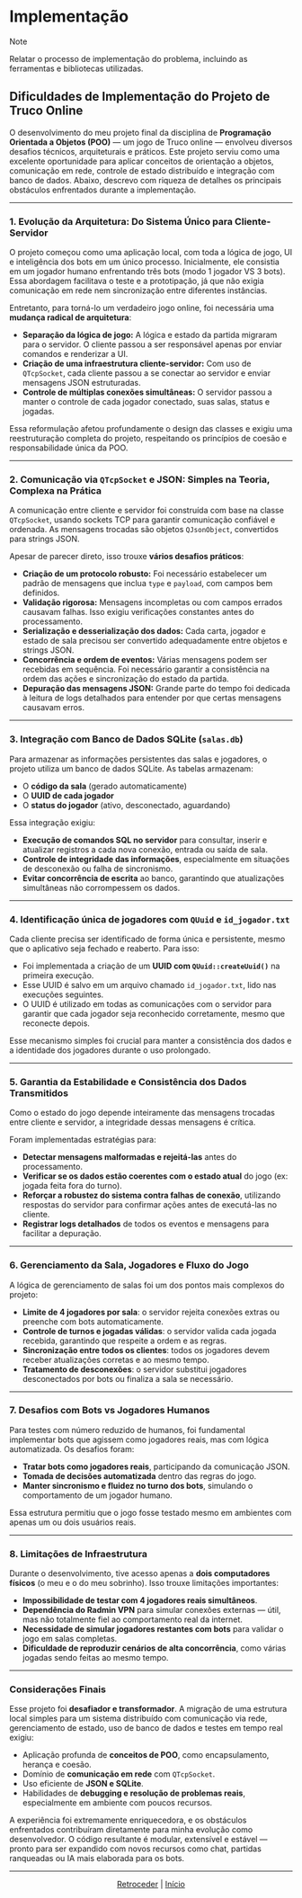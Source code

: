# Implementação

> [!NOTE]  
> Relatar o processo de implementação do problema, incluindo as ferramentas e bibliotecas utilizadas.

## Dificuldades de Implementação do Projeto de Truco Online

O desenvolvimento do meu projeto final da disciplina de **Programação Orientada a Objetos (POO)** — um jogo de Truco online — envolveu diversos desafios técnicos, arquiteturais e práticos. Este projeto serviu como uma excelente oportunidade para aplicar conceitos de orientação a objetos, comunicação em rede, controle de estado distribuído e integração com banco de dados. Abaixo, descrevo com riqueza de detalhes os principais obstáculos enfrentados durante a implementação.

---

### 1. Evolução da Arquitetura: Do Sistema Único para Cliente-Servidor

O projeto começou como uma aplicação local, com toda a lógica de jogo, UI e inteligência dos bots em um único processo. Inicialmente, ele consistia em um jogador humano enfrentando três bots (modo 1 jogador VS 3 bots). Essa abordagem facilitava o teste e a prototipação, já que não exigia comunicação em rede nem sincronização entre diferentes instâncias.

Entretanto, para torná-lo um verdadeiro jogo online, foi necessária uma **mudança radical de arquitetura**:

- **Separação da lógica de jogo:** A lógica e estado da partida migraram para o servidor. O cliente passou a ser responsável apenas por enviar comandos e renderizar a UI.
- **Criação de uma infraestrutura cliente-servidor:** Com uso de `QTcpSocket`, cada cliente passou a se conectar ao servidor e enviar mensagens JSON estruturadas.
- **Controle de múltiplas conexões simultâneas:** O servidor passou a manter o controle de cada jogador conectado, suas salas, status e jogadas.

Essa reformulação afetou profundamente o design das classes e exigiu uma reestruturação completa do projeto, respeitando os princípios de coesão e responsabilidade única da POO.

---

### 2. Comunicação via `QTcpSocket` e JSON: Simples na Teoria, Complexa na Prática

A comunicação entre cliente e servidor foi construída com base na classe `QTcpSocket`, usando sockets TCP para garantir comunicação confiável e ordenada. As mensagens trocadas são objetos `QJsonObject`, convertidos para strings JSON.

Apesar de parecer direto, isso trouxe **vários desafios práticos**:

- **Criação de um protocolo robusto:** Foi necessário estabelecer um padrão de mensagens que inclua `type` e `payload`, com campos bem definidos.
- **Validação rigorosa:** Mensagens incompletas ou com campos errados causavam falhas. Isso exigiu verificações constantes antes do processamento.
- **Serialização e desserialização dos dados:** Cada carta, jogador e estado de sala precisou ser convertido adequadamente entre objetos e strings JSON.
- **Concorrência e ordem de eventos:** Várias mensagens podem ser recebidas em sequência. Foi necessário garantir a consistência na ordem das ações e sincronização do estado da partida.
- **Depuração das mensagens JSON:** Grande parte do tempo foi dedicada à leitura de logs detalhados para entender por que certas mensagens causavam erros.

---

### 3. Integração com Banco de Dados SQLite (`salas.db`)

Para armazenar as informações persistentes das salas e jogadores, o projeto utiliza um banco de dados SQLite. As tabelas armazenam:

- O **código da sala** (gerado automaticamente)
- O **UUID de cada jogador**
- O **status do jogador** (ativo, desconectado, aguardando)

Essa integração exigiu:

- **Execução de comandos SQL no servidor** para consultar, inserir e atualizar registros a cada nova conexão, entrada ou saída de sala.
- **Controle de integridade das informações**, especialmente em situações de desconexão ou falha de sincronismo.
- **Evitar concorrência de escrita** ao banco, garantindo que atualizações simultâneas não corrompessem os dados.

---

### 4. Identificação única de jogadores com `QUuid` e `id_jogador.txt`

Cada cliente precisa ser identificado de forma única e persistente, mesmo que o aplicativo seja fechado e reaberto. Para isso:

- Foi implementada a criação de um **UUID com `QUuid::createUuid()`** na primeira execução.
- Esse UUID é salvo em um arquivo chamado `id_jogador.txt`, lido nas execuções seguintes.
- O UUID é utilizado em todas as comunicações com o servidor para garantir que cada jogador seja reconhecido corretamente, mesmo que reconecte depois.

Esse mecanismo simples foi crucial para manter a consistência dos dados e a identidade dos jogadores durante o uso prolongado.

---

### 5. Garantia da Estabilidade e Consistência dos Dados Transmitidos

Como o estado do jogo depende inteiramente das mensagens trocadas entre cliente e servidor, a integridade dessas mensagens é crítica.

Foram implementadas estratégias para:

- **Detectar mensagens malformadas e rejeitá-las** antes do processamento.
- **Verificar se os dados estão coerentes com o estado atual** do jogo (ex: jogada feita fora do turno).
- **Reforçar a robustez do sistema contra falhas de conexão**, utilizando respostas do servidor para confirmar ações antes de executá-las no cliente.
- **Registrar logs detalhados** de todos os eventos e mensagens para facilitar a depuração.

---

### 6. Gerenciamento da Sala, Jogadores e Fluxo do Jogo

A lógica de gerenciamento de salas foi um dos pontos mais complexos do projeto:

- **Limite de 4 jogadores por sala**: o servidor rejeita conexões extras ou preenche com bots automaticamente.
- **Controle de turnos e jogadas válidas**: o servidor valida cada jogada recebida, garantindo que respeite a ordem e as regras.
- **Sincronização entre todos os clientes**: todos os jogadores devem receber atualizações corretas e ao mesmo tempo.
- **Tratamento de desconexões**: o servidor substitui jogadores desconectados por bots ou finaliza a sala se necessário.

---

### 7. Desafios com Bots vs Jogadores Humanos

Para testes com número reduzido de humanos, foi fundamental implementar bots que agissem como jogadores reais, mas com lógica automatizada. Os desafios foram:

- **Tratar bots como jogadores reais**, participando da comunicação JSON.
- **Tomada de decisões automatizada** dentro das regras do jogo.
- **Manter sincronismo e fluidez no turno dos bots**, simulando o comportamento de um jogador humano.

Essa estrutura permitiu que o jogo fosse testado mesmo em ambientes com apenas um ou dois usuários reais.

---

### 8. Limitações de Infraestrutura

Durante o desenvolvimento, tive acesso apenas a **dois computadores físicos** (o meu e o do meu sobrinho). Isso trouxe limitações importantes:

- **Impossibilidade de testar com 4 jogadores reais simultâneos**.
- **Dependência do Radmin VPN** para simular conexões externas — útil, mas não totalmente fiel ao comportamento real da internet.
- **Necessidade de simular jogadores restantes com bots** para validar o jogo em salas completas.
- **Dificuldade de reproduzir cenários de alta concorrência**, como várias jogadas sendo feitas ao mesmo tempo.

---

### Considerações Finais

Esse projeto foi **desafiador e transformador**. A migração de uma estrutura local simples para um sistema distribuído com comunicação via rede, gerenciamento de estado, uso de banco de dados e testes em tempo real exigiu:

- Aplicação profunda de **conceitos de POO**, como encapsulamento, herança e coesão.
- Domínio de **comunicação em rede** com `QTcpSocket`.
- Uso eficiente de **JSON e SQLite**.
- Habilidades de **debugging e resolução de problemas reais**, especialmente em ambiente com poucos recursos.

A experiência foi extremamente enriquecedora, e os obstáculos enfrentados contribuíram diretamente para minha evolução como desenvolvedor. O código resultante é modular, extensível e estável — pronto para ser expandido com novos recursos como chat, partidas ranqueadas ou IA mais elaborada para os bots.

---

<div align="center">

[Retroceder](projeto.md) | [Início](analise.md)

</div>
